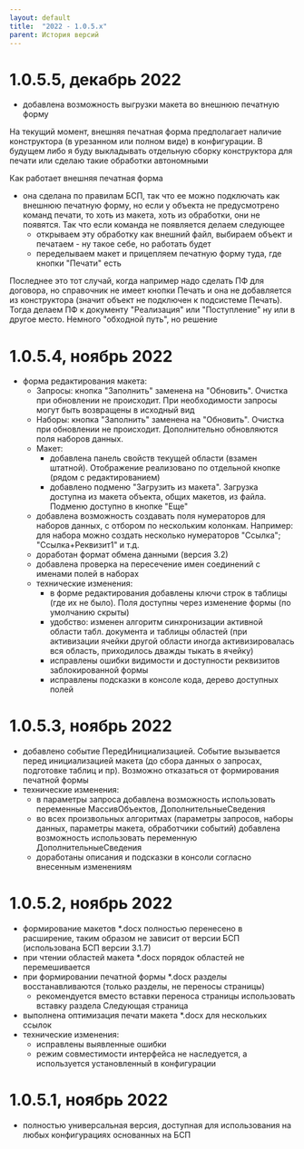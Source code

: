 ```yaml
---
layout: default
title:  "2022 - 1.0.5.х"
parent: История версий
---
```


# 1.0.5.5, декабрь 2022

* добавлена возможность выгрузки макета во внешнюю печатную форму

На текущий момент, внешняя печатная форма предполагает наличие конструктора (в урезанном или полном виде) в конфигурации. В будущем либо я буду выкладывать отдельную сборку конструктора для печати или сделаю такие обработки автономными

Как работает внешняя печатная форма
* она сделана по правилам БСП, так что ее можно подключать как внешнюю печатную форму, но если у объекта не предусмотрено команд печати, то хоть из макета, хоть из обработки, они не появятся. Так что если команда не появляется делаем следующее
  * открываем эту обработку как внешний файл, выбираем объект и печатаем - ну такое себе, но работать будет
  * переделываем макет и прицепляем печатную форму туда, где кнопки "Печати" есть

Последнее это тот случай, когда например надо сделать ПФ для договора, но справочник не имеет кнопки Печать и она не добавляется из конструктора (значит объект не подключен к подсистеме Печать). Тогда делаем ПФ к документу "Реализация" или "Поступление" ну или в другое место. Немного "обходной путь", но решение

# 1.0.5.4, ноябрь 2022

* форма редактирования макета:
  * Запросы: кнопка "Заполнить" заменена на "Обновить". Очистка при обновлении не происходит. При необходимости запросы могут быть возвращены в исходный вид
  * Наборы: кнопка "Заполнить" заменена на "Обновить". Очистка при обновлении не происходит. Дополнительно обновляются поля наборов данных.
  * Макет:
    * добавлена панель свойств текущей области (взамен штатной). Отображение реализовано по отдельной кнопке (рядом с редактированием)
    * добавлено подменю "Загрузить из макета". Загрузка доступна из макета объекта, общих макетов, из файла. Подменю доступно в кнопке "Еще"
  * добавлена возможность создавать поля нумераторов для наборов данных, с отбором по нескольким колонкам. Например: для набора можно создать несколько нумераторов "Ссылка"; "Ссылка+Реквизит1" и т.д.
  * доработан формат обмена данными (версия 3.2)
  * добавлена проверка на пересечение имен соединений с именами полей в наборах
  * технические изменения:
    * в форме редактирования добавлены ключи строк в таблицы (где их не было). Поля доступны через изменение формы (по умолчанию скрыты)
    * удобство: изменен алгоритм синхронизации активной области табл. документа и таблицы областей (при активизации ячейки другой области иногда активизировалась вся область, приходилось дважды тыкать в ячейку)
    * исправлены ошибки видимости и доступности реквизитов заблокированной формы
    * исправлены подсказки в консоле кода, дерево доступных полей

# 1.0.5.3, ноябрь 2022

* добавлено событие ПередИнициализацией. Событие вызывается перед инициализацией макета (до сбора данных о запросах, подготовке таблиц и пр). Возможно отказаться от формирования печатной формы
* технические изменения:
  * в параметры запроса добавлена возможность использовать переменные МассивОбъектов, ДополнительныеСведения
  * во всех произвольных алгоритмах (параметры запросов, наборы данных, параметры макета, обработчики событий) добавлена возможность использовать переменную ДополнительныеСведения
  * доработаны описания и подсказки в консоли согласно внесенным изменениям

# 1.0.5.2, ноябрь 2022

* формирование макетов *.docx полностью перенесено в расширение, таким образом не зависит от версии БСП (использована БСП версии 3.1.7)
* при чтении областей макета *.docx порядок областей не перемешивается
* при формировании печатной формы *.docx разделы восстанавливаются (только разделы, не переносы страницы)
  * рекомендуется вместо вставки переноса страницы использовать вставку раздела Следующая страница
* выполнена оптимизация печати макета *.docx для нескольких ссылок
* технические изменения:
  * исправлены выявленные ошибки
  * режим совместимости интерфейса не наследуется, а используется установленный в конфигурации

# 1.0.5.1, ноябрь 2022

* полностью универсальная версия, доступная для использования на любых конфигурациях основанных на БСП
